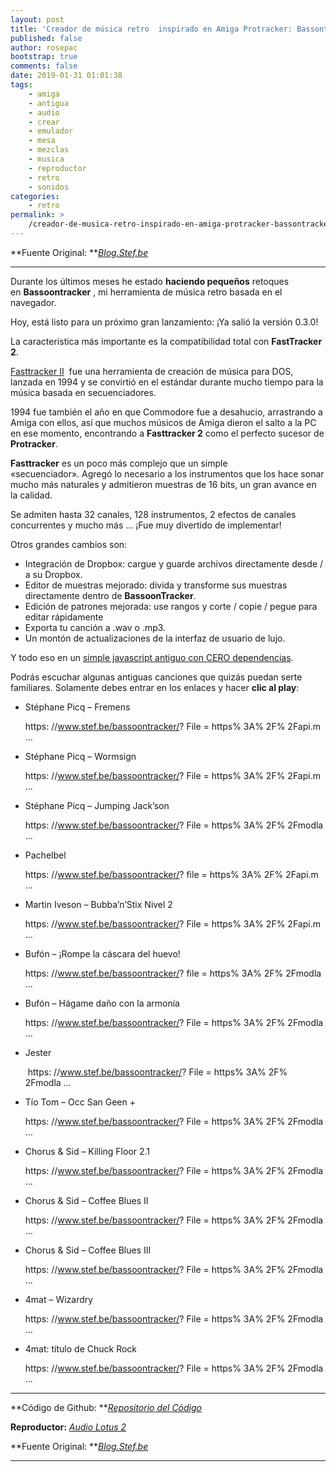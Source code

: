 ```yaml
---
layout: post
title: 'Creador de música retro  inspirado en Amiga Protracker: Bassontracker'
published: false
author: rosepac
bootstrap: true
comments: false
date: 2019-01-31 01:01:38
tags:
    - amiga
    - antigua
    - audio
    - crear
    - emulador
    - mesa
    - mezclas
    - musica
    - reproductor
    - retro
    - sonidos
categories:
    - retro
permalink: >
    /creador-de-musica-retro-inspirado-en-amiga-protracker-bassontracker
---
```

**Fuente Original: **_[Blog.Stef.be][1]_

* * *

Durante los últimos meses he estado **haciendo pequeños** retoques en **Bassoontracker** , mi herramienta de música retro basada en el navegador.
  
Hoy, está listo para un próximo gran lanzamiento: ¡Ya salió la versión 0.3.0!

La característica más importante es la compatibilidad total con **FastTracker 2**.

[Fasttracker II][2]  fue una herramienta de creación de música para DOS, lanzada en 1994 y se convirtió en el estándar durante mucho tiempo para la música basada en secuenciadores.
  
1994 fue también el año en que Commodore fue a desahucio, arrastrando a Amiga con ellos, así que muchos músicos de Amiga dieron el salto a la PC en ese momento, encontrando a **Fasttracker 2** como el perfecto sucesor de **Protracker**.

**Fasttracker** es un poco más complejo que un simple &#171;secuenciador&#187;. Agregó lo necesario a los instrumentos que los hace sonar mucho más naturales y admitieron muestras de 16 bits, un gran avance en la calidad.
  
Se admiten hasta 32 canales, 128 instrumentos, 2 efectos de canales concurrentes y mucho más &#8230; ¡Fue muy divertido de implementar!

Otros grandes cambios son:

  * Integración de Dropbox: cargue y guarde archivos directamente desde / a su Dropbox.
  * Editor de muestras mejorado: divida y transforme sus muestras directamente dentro de **BassoonTracker**.
  * Edición de patrones mejorada: use rangos y corte / copie / pegue para editar rápidamente
  * Exporta tu canción a .wav o .mp3.
  * Un montón de actualizaciones de la interfaz de usuario de lujo.

Y todo eso en un [simple javascript antiguo con CERO dependencias][3].

Podrás escuchar algunas antiguas canciones que quizás puedan serte familiares. Solamente debes entrar en los enlaces y hacer **clic al play**:

  * Stéphane Picq &#8211; Fremens
  
    https: //www.stef.be/bassoontracker/? File = https% 3A% 2F% 2Fapi.m &#8230;
  * Stéphane Picq &#8211; Wormsign
  
    https: //www.stef.be/bassoontracker/? File = https% 3A% 2F% 2Fapi.m &#8230;
  * Stéphane Picq &#8211; Jumping Jack&#8217;son
  
    https: //www.stef.be/bassoontracker/? File = https% 3A% 2F% 2Fmodla &#8230;
  * Pachelbel
  
    https: //www.stef.be/bassoontracker/? file = https% 3A% 2F% 2Fapi.m &#8230;
  * Martin Iveson &#8211; Bubba&#8217;n&#8217;Stix Nivel 2
  
    https: //www.stef.be/bassoontracker/? File = https% 3A% 2F% 2Fapi.m &#8230;
  * Bufón &#8211; ¡Rompe la cáscara del huevo!
  
    https: //www.stef.be/bassoontracker/? file = https% 3A% 2F% 2Fmodla &#8230;
  * Bufón &#8211; Hágame daño con la armonía
  
    https: //www.stef.be/bassoontracker/? File = https% 3A% 2F% 2Fmodla &#8230;
  * Jester
  
     https: //www.stef.be/bassoontracker/? File = https% 3A% 2F% 2Fmodla &#8230;
  * Tío Tom &#8211; Occ San Geen +
  
    https: //www.stef.be/bassoontracker/? File = https% 3A% 2F% 2Fmodla &#8230;
  * Chorus & Sid &#8211; Killing Floor 2.1
  
    https: //www.stef.be/bassoontracker/? File = https% 3A% 2F% 2Fmodla &#8230;
  * Chorus & Sid &#8211; Coffee Blues II
  
    https: //www.stef.be/bassoontracker/? File = https% 3A% 2F% 2Fmodla &#8230;
  * Chorus & Sid &#8211; Coffee Blues III
  
    https: //www.stef.be/bassoontracker/? File = https% 3A% 2F% 2Fmodla &#8230;
  * 4mat &#8211; Wizardry
  
    https: //www.stef.be/bassoontracker/? File = https% 3A% 2F% 2Fmodla &#8230;
  * 4mat: título de Chuck Rock
  
    https: //www.stef.be/bassoontracker/? File = https% 3A% 2F% 2Fmodla &#8230;

* * *

**Código de Github: **_[Repositorio del Código][3]_
  
**Reproductor:** [_Audio Lotus 2_][4]
  
**Fuente Original: **_[Blog.Stef.be][1]_

* * *

&nbsp;

 [1]: http://blog.stef.be/bassoontracker030
 [2]: https://en.wikipedia.org/wiki/FastTracker_2
 [3]: https://kutt.it/bassoon
 [4]: https://www.stef.be/bassoontracker/?file=demomods%2Flotus20.mod